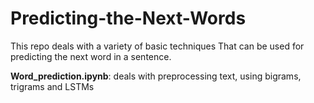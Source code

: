 # Predicting-the-Next-Words
This repo deals with a variety of basic techniques That can be used for predicting the next word in a sentence.

**Word_prediction.ipynb**: deals with preprocessing text, using bigrams, trigrams and LSTMs
